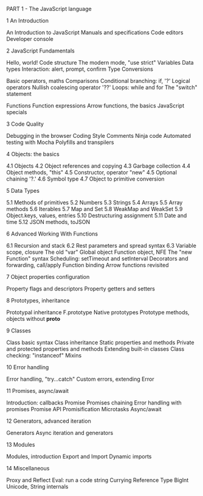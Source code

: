
PART 1 - The JavaScript language

1 An Introduction

An Introduction to JavaScript
Manuals and specifications
Code editors
Developer console

2 JavaScript Fundamentals

Hello, world!
Code structure
The modern mode, "use strict"
Variables
Data types
Interaction: alert, prompt, confirm
Type Conversions

Basic operators, maths
Comparisons
Conditional branching: if, '?'
Logical operators
Nullish coalescing operator '??'
Loops: while and for
The "switch" statement

Functions
Function expressions
Arrow functions, the basics
JavaScript specials

3 Code Quality

Debugging in the browser
Coding Style
Comments
Ninja code
Automated testing with Mocha
Polyfills and transpilers

4 Objects: the basics

4.1 Objects
4.2 Object references and copying
4.3 Garbage collection
4.4 Object methods, "this"
4.5 Constructor, operator "new"
4.5 Optional chaining '?.'
4.6 Symbol type
4.7 Object to primitive conversion

5 Data Types

5.1 Methods of primitives
5.2 Numbers
5.3 Strings
5.4 Arrays
5.5 Array methods
5.6 Iterables
5.7 Map and Set
5.8 WeakMap and WeakSet
5.9 Object.keys, values, entries
5.10 Destructuring assignment
5.11 Date and time
5.12 JSON methods, toJSON

6 Advanced Working With Functions

6.1 Recursion and stack
6.2 Rest parameters and spread syntax
6.3 Variable scope, closure
The old "var"
Global object
Function object, NFE
The "new Function" syntax
Scheduling: setTimeout and setInterval
Decorators and forwarding, call/apply
Function binding
Arrow functions revisited

7 Object properties configuration

Property flags and descriptors
Property getters and setters

8 Prototypes, inheritance

Prototypal inheritance
F.prototype
Native prototypes
Prototype methods, objects without __proto__

9 Classes

Class basic syntax
Class inheritance
Static properties and methods
Private and protected properties and methods
Extending built-in classes
Class checking: "instanceof"
Mixins

10 Error handling

Error handling, "try...catch"
Custom errors, extending Error

11 Promises, async/await

Introduction: callbacks
Promise
Promises chaining
Error handling with promises
Promise API
Promisification
Microtasks
Async/await

12 Generators, advanced iteration

Generators
Async iteration and generators

13 Modules

Modules, introduction
Export and Import
Dynamic imports

14 Miscellaneous

Proxy and Reflect
Eval: run a code string
Currying
Reference Type
BigInt
Unicode, String internals
